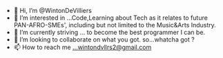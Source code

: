 - 👋 Hi, I’m @WintonDeVilliers
- 👀 I’m interested in ...Code,Learning about Tech as it relates to future PAN-AFRO-SMEs', 
     including but not limited to the Music&Arts Industry.
- 🌱 I’m currently striving ... to become the best programmer I can be.
- 💞️ I’m looking to collaborate on what you got. so...whatcha got ?
- 📫 How to reach me ...wintondvllrs2@gmail.com

<!---
WintonDeVilliers/WintonDeVilliers is a ✨ special ✨ repository because its `README.md` (this file) appears on your GitHub profile.
You can click the Preview link to take a look at your changes.
--->
